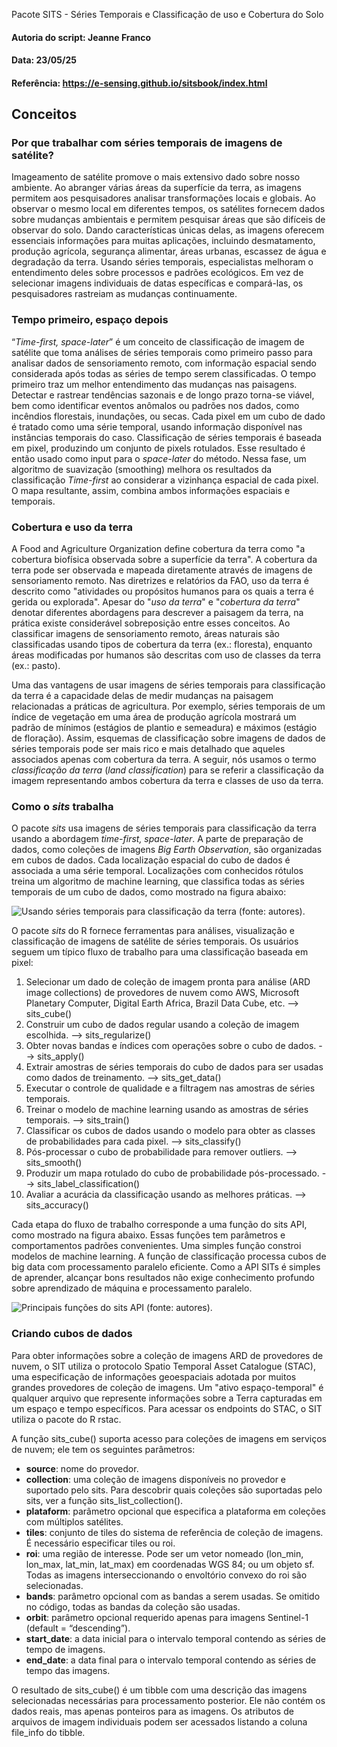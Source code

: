 Pacote SITS - Séries Temporais e Classificação de uso e Cobertura do Solo 

#### Autoria do script: Jeanne Franco
#### Data: 23/05/25
#### Referência: https://e-sensing.github.io/sitsbook/index.html

## Conceitos

### Por que trabalhar com séries temporais de imagens de satélite?

Imageamento de satélite promove o mais extensivo dado sobre nosso ambiente. Ao abranger várias áreas da superfície da terra, as imagens permitem aos pesquisadores analisar transformações locais e globais. Ao observar o mesmo local em diferentes tempos, os satélites fornecem dados sobre mudanças ambientais e permitem pesquisar áreas que são difíceis de observar do solo. Dando características únicas delas, as imagens oferecem essenciais informações para muitas aplicações, incluindo desmatamento, produção agrícola, segurança alimentar, áreas urbanas, escassez de água e degradação da terra. Usando séries temporais, especialistas melhoram o entendimento deles sobre processos e padrões ecológicos. Em vez de selecionar imagens individuais de datas específicas e compará-las, os pesquisadores rastreiam as mudanças continuamente.

### Tempo primeiro, espaço depois

“*Time-first, space-later*” é um conceito de classificação de imagem de satélite que toma análises de séries temporais como primeiro passo para analisar dados de sensoriamento remoto, com informação espacial sendo considerada após todas as séries de tempo serem classificadas. O tempo primeiro traz um melhor entendimento das mudanças nas paisagens. Detectar e rastrear tendências sazonais e de longo prazo torna-se viável, bem como identificar eventos anômalos ou padrões nos dados, como incêndios florestais, inundações, ou secas. Cada pixel em um cubo de dado é tratado como uma série temporal, usando informação disponível nas instâncias temporais do caso. Classificação de séries temporais é baseada em pixel, produzindo um conjunto de pixels rotulados. Esse resultado é então usado como input para o *space-later* do método. Nessa fase, um algoritmo de suavização (smoothing) melhora os resultados da classificação *Time-first* ao considerar a vizinhança espacial de cada pixel. O mapa resultante, assim, combina ambos informações espaciais e temporais.

### Cobertura e uso da terra

A Food and Agriculture Organization define cobertura da terra como "a cobertura biofísica observada sobre a superfície da terra". A cobertura da terra pode ser observada e mapeada diretamente através de imagens de sensoriamento remoto. Nas diretrizes e relatórios da FAO, uso da terra é descrito como "atividades ou propósitos humanos para os quais a terra é gerida ou explorada". Apesar do "*uso da terra*" e "*cobertura da terra*" denotar diferentes abordagens para descrever a paisagem da terra, na prática existe considerável sobreposição entre esses conceitos. Ao classificar imagens de sensoriamento remoto, áreas naturais são classificadas usando tipos de cobertura da terra (ex.: floresta), enquanto áreas modificadas por humanos são descritas com uso de classes da terra (ex.: pasto).

Uma das vantagens de usar imagens de séries temporais para classificação da terra é a capacidade delas de medir mudanças na paisagem relacionadas a práticas de agricultura. Por exemplo, séries temporais de um índice de vegetação em uma área de produção agrícola mostrará um padrão de mínimos (estágios de plantio e semeadura) e máximos (estágio de floração). Assim, esquemas de classificação sobre imagens de dados de séries temporais pode ser mais rico e mais detalhado que aqueles associados apenas com cobertura da terra. A seguir, nós usamos o termo *classificação da terra* (*land classification*) para se referir a classificação da imagem representando ambos cobertura da terra e classes de uso da terra.

### Como o *sits* trabalha

O pacote *sits* usa imagens de séries temporais para classificação da terra usando a abordagem *time-first, space-later*. A parte de preparação de dados, como coleções de imagens *Big Earth Observation*, são organizadas em cubos de dados. Cada localização espacial do cubo de dados é associada a uma série temporal. Localizações com conhecidos rótulos treina um algoritmo de machine learning, que classifica todas as séries temporais de um cubo de dados, como mostrado na figura abaixo:

![Usando séries temporais para classificação da terra (fonte: autores).](https://e-sensing.github.io/sitsbook/images/sits_general_view.png)

O pacote *sits* do R fornece ferramentas para análises, visualização e classificação de imagens de satélite de séries temporais. Os usuários seguem um típico fluxo de trabalho para uma classificação baseada em pixel:

1. Selecionar um dado de coleção de imagem pronta para análise (ARD image collections) de provedores de nuvem como AWS, Microsoft Planetary Computer, Digital Earth Africa, Brazil Data Cube, etc. --> sits_cube()
2. Construir um cubo de dados regular usando a coleção de imagem escolhida. --> sits_regularize()
3. Obter novas bandas e índices com operações sobre o cubo de dados. --> sits_apply()
4. Extrair amostras de séries temporais do cubo de dados para ser usadas como dados de treinamento. --> sits_get_data()
5. Executar o controle de qualidade e a filtragem nas amostras de séries temporais. 
6. Treinar o modelo de machine learning usando as amostras de séries temporais. --> sits_train()
7. Classificar os cubos de dados usando o modelo para obter as classes de probabilidades para cada pixel. --> sits_classify()
8. Pós-processar o cubo de probabilidade para remover outliers. --> sits_smooth()
9. Produzir um mapa rotulado do cubo de probabilidade pós-processado. --> sits_label_classification()
10. Avaliar a acurácia da classificação usando as melhores práticas. --> sits_accuracy()

Cada etapa do fluxo de trabalho corresponde a uma função do sits API, como mostrado na figura abaixo. Essas funções tem parâmetros e comportamentos padrões convenientes. Uma simples função constroi modelos de machine learning. A função de classificação processa cubos de big data com processamento paralelo eficiente. Como a API SITs é simples de aprender, alcançar bons resultados não exige conhecimento profundo sobre aprendizado de máquina e processamento paralelo.

![Principais funções do sits API (fonte: autores).](https://e-sensing.github.io/sitsbook/images/sits_api.png)

### Criando cubos de dados

Para obter informações sobre a coleção de imagens ARD de provedores de nuvem, o SIT utiliza o protocolo Spatio Temporal Asset Catalogue (STAC), uma especificação de informações geoespaciais adotada por muitos grandes provedores de coleção de imagens. Um "ativo espaço-temporal" é qualquer arquivo que represente informações sobre a Terra capturadas em um espaço e tempo específicos. Para acessar os endpoints do STAC, o SIT utiliza o pacote do R rstac.

A função sits_cube() suporta acesso para coleções de imagens em serviços de nuvem; ele tem os seguintes parâmetros:

- **source**: nome do provedor.
- **collection**: uma coleção de imagens disponíveis no provedor e suportado pelo sits. Para descobrir quais coleções são suportadas pelo sits, ver a função sits_list_collection().
- **plataform**: parâmetro opcional que especifica a plataforma em coleções com múltiplos satélites.
- **tiles**: conjunto de tiles do sistema de referência de coleção de imagens. É necessário especificar tiles ou roi.
- **roi**: uma região de interesse. Pode ser um vetor nomeado (lon_min, lon_max, lat_min, lat_max) em coordenadas WGS 84; ou um objeto sf. Todas as imagens interseccionando o envoltório convexo do roi são selecionadas.
- **bands**: parâmetro opcional com as bandas a serem usadas. Se omitido no código, todas as bandas da coleção são usadas.
- **orbit**: parâmetro opcional requerido apenas para imagens Sentinel-1 (default = “descending”).
- **start_date**: a data inicial para o intervalo temporal contendo as séries de tempo de imagens.
- **end_date**: a data final para o intervalo temporal contendo as séries de tempo das imagens.

O resultado de sits_cube() é um tibble com uma descrição das imagens selecionadas necessárias para processamento posterior. Ele não contém os dados reais, mas apenas ponteiros para as imagens. Os atributos de arquivos de imagem individuais podem ser acessados ​​listando a coluna file_info do tibble.
